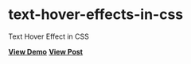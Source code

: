 # text-hover-effects-in-css
Text Hover Effect in CSS

<a href="https://designdrastic.com/post/demo/text-hover-effects-in-css"><strong>View Demo</strong></a>
<a href="https://designdrastic.com/snippet/text-hover-effects-in-css"><strong>View Post</strong></a>
